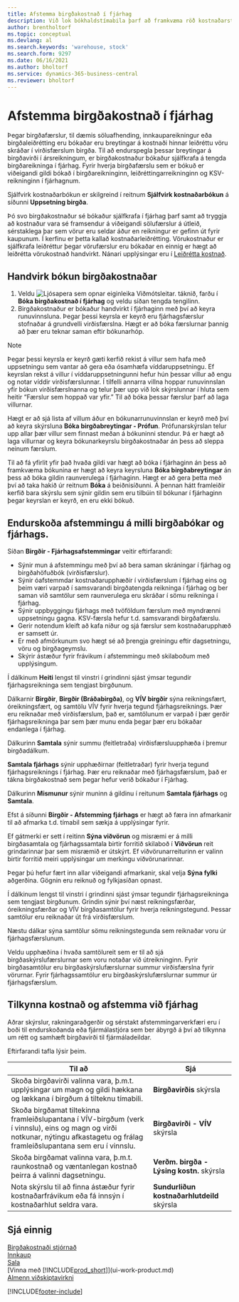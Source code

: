 ```yaml
---
title: Afstemma birgðakostnað í fjárhag
description: Við lok bókhaldstímabila þarf að framkvæma röð kostnaðarstjórnunar- og endurskoðunarverkhluta til að tilkynna rétt og jafnað birgðavirði.
author: brentholtorf
ms.topic: conceptual
ms.devlang: al
ms.search.keywords: 'warehouse, stock'
ms.search.form: 9297
ms.date: 06/16/2021
ms.author: bholtorf
ms.service: dynamics-365-business-central
ms.reviewer: bholtorf
---
```

# Afstemma birgðakostnað í fjárhag

Þegar birgðafærslur, til dæmis söluafhending, innkaupareikningur eða birgðaleiðrétting eru bókaðar eru breytingar á kostnaði hinnar leiðréttu vöru skráðar í virðisfærslum birgða. Til að endurspegla þessar breytingar á birgðavirði í ársreikningum, er birgðakostnaður bókaður sjálfkrafa á tengda birgðareikninga í fjárhag. Fyrir hverja birgðafærslu sem er bókuð er viðeigandi gildi bókað í birgðareikninginn, leiðréttingarreikninginn og KSV-reikninginn í fjárhagnum.

Sjálfvirk kostnaðarbókun er skilgreind í reitnum **Sjálfvirk kostnaðarbókun** á síðunni **Uppsetning birgða**.

Þó svo birgðakostnaður sé bókaður sjálfkrafa í fjárhag þarf samt að tryggja að kostnaður vara sé framsendur á viðeigandi sölufærslur á útleið, sérstaklega þar sem vörur eru seldar áður en reikningur er gefinn út fyrir kaupunum. Í kerfinu er þetta kallað kostnaðarleiðrétting. Vörukostnaður er sjálfkrafa leiðréttur þegar vörufærslur eru bókaðar en einnig er hægt að leiðrétta vörukostnað handvirkt. Nánari upplýsingar eru í [Leiðrétta kostnað](inventory-how-adjust-item-costs.md).

## Handvirk bókun birgðakostnaðar

1. Veldu ![Ljósapera sem opnar eiginleika Viðmótsleitar.](media/ui-search/search_small.png "Segðu mér hvað þú vilt gera") táknið, farðu í **Bóka birgðakostnað í fjárhag** og veldu síðan tengda tengilinn.
2. Birgðakostnaður er bókaður handvirkt í fjárhaginn með því að keyra runuvinnsluna. Þegar þessi keyrsla er keyrð eru fjárhagsfærslur stofnaðar á grundvelli virðisfærslna. Hægt er að bóka færslurnar þannig að þær eru teknar saman eftir bókunarhóp.

> [!NOTE]  
> Þegar þessi keyrsla er keyrð gæti kerfið rekist á villur sem hafa með uppsetningu sem vantar að gera eða ósamhæfa víddaruppsetningu. Ef keyrslan rekst á villur í víddaruppsetningunni hefur hún þessar villur að engu og notar víddir virðisfærslunnar. Í tilfelli annarra villna hoppar runuvinnslan yfir bókun virðisfærslnanna og telur þær upp við lok skýrslunnar í hluta sem heitir “Færslur sem hoppað var yfir.” Til að bóka þessar færslur þarf að laga villurnar.

Hægt er að sjá lista af villum áður en bókunarrunuvinnslan er keyrð með því að keyra skýrsluna **Bóka birgðabreytingar - Prófun**. Prófunarskýrslan telur upp allar þær villur sem finnast meðan á bókuninni stendur. Þá er hægt að laga villurnar og keyra bókunarkeyrslu birgðakostnaðar án þess að sleppa neinum færslum.

Til að fá yfirlit yfir það hvaða gildi var hægt að bóka í fjárhaginn án þess að framkvæma bókunina er hægt að keyra keyrsluna **Bóka birgðabreytingar** án þess að bóka gildin raunverulega í fjárhaginn. Hægt er að gera þetta með því að taka hakið úr reitnum **Bóka** á beiðnisíðunni. Á þennan hátt framleiðir kerfið bara skýrslu sem sýnir gildin sem eru tilbúin til bókunar í fjárhaginn þegar keyrslan er keyrð, en eru ekki bókuð.

## Endurskoða afstemmingu á milli birgðabókar og fjárhags.
Síðan **Birgðir - Fjárhagsafstemmingar** veitir eftirfarandi:

- Sýnir mun á afstemmingu með því að bera saman skráningar í fjárhag og birgðahöfuðbók (virðisfærslur).
- Sýnir óafstemmdar kostnaðarupphæðir í virðisfærslum í fjárhag eins og þeim væri varpað í samsvarandi birgðatengda reikninga í fjárhag og ber saman við samtölur sem raunverulega eru skráðar í sömu reikninga í fjárhag.
- Sýnir uppbyggingu fjárhags með tvöföldum færslum með myndrænni uppsetningu gagna. KSV-færsla hefur t.d. samsvarandi birgðafærslu.
- Gerir notendum kleift að kafa niður og sjá færslur sem kostnaðarupphæð er samsett úr.
- Er með afmörkunum svo hægt sé að þrengja greiningu eftir dagsetningu, vöru og birgðageymslu.
- Skýrir ástæður fyrir frávikum í afstemmingu með skilaboðum með upplýsingum.


Í dálkinum **Heiti** lengst til vinstri í grindinni sjást ýmsar tegundir fjárhagsreikninga sem tengjast birgðunum.

Dálkarnir **Birgðir**, **Birgðir (Bráðabirgða)**, og **VÍV birgðir** sýna reikningsfært, óreikningsfært, og samtölu VÍV fyrir hverja tegund fjárhagsreiknings. Þær eru reiknaðar með virðisfærslum, það er, samtölunum er varpað í þær gerðir fjárhagsreikninga þar sem þær munu enda þegar þær eru bókaðar endanlega í fjárhag.

Dálkurinn **Samtala** sýnir summu (feitletraða) virðisfærsluupphæða í þremur birgðadálkum.

**Samtala fjárhags** sýnir upphæðirnar (feitletraðar) fyrir hverja tegund fjárhagsreiknings í fjárhag. Þær eru reiknaðar með fjárhagsfærslum, það er tákna birgðakostnað sem þegar hefur verið bókaður í Fjárhag.

Dálkurinn **Mismunur** sýnir muninn á gildinu í reitunum **Samtala fjárhags** og **Samtala**.

Efst á síðunni **Birgðir - Afstemming fjárhags** er hægt að færa inn afmarkanir til að afmarka t.d. tímabil sem sækja á upplýsingar fyrir.

Ef gátmerki er sett í reitinn **Sýna viðvörun** og misræmi er á milli birgðasamtala og fjárhagssamtala birtir forritið skilaboð í **Viðvörun** reit grindarinnar þar sem misræmið er útskýrt. Ef viðvörunarreiturinn er valinn birtir forritið meiri upplýsingar um merkingu viðvörunarinnar.

Þegar þú hefur fært inn allar viðeigandi afmarkanir, skal velja **Sýna fylki** aðgerðina. Gögnin eru reiknuð og fylkjasíðan opnast.

Í dálkinum lengst til vinstri í grindinni sjást ýmsar tegundir fjárhagsreikninga sem tengjast birgðunum. Grindin sýnir því næst reikningsfærðar, óreikningsfærðar og VÍV birgðasamtölur fyrir hverja reikningstegund. Þessar samtölur eru reiknaðar út frá virðisfærslum.

Næstu dálkar sýna samtölur sömu reikningstegunda sem reiknaðar voru úr fjárhagsfærslunum.

Veldu upphæðina í hvaða samtölureit sem er til að sjá birgðaskýrslufærslurnar sem voru notaðar við útreikninginn. Fyrir birgðasamtölur eru birgðaskýrslufærslurnar summur virðisfærslna fyrir vörurnar. Fyrir fjárhagssamtölur eru birgðaskýrslufærslurnar summur úr fjárhagsfærslum.

## Tilkynna kostnað og afstemma við fjárhag
Aðrar skýrslur, rakningaraðgerðir og sérstakt afstemmingarverkfæri eru í boði til endurskoðanda eða fjármálastjóra sem ber ábyrgð á því að tilkynna um rétt og samhæft birgðavirði til fjármáladeildar.

Eftirfarandi tafla lýsir þeim.    

|**Til að**|**Sjá**|  
|------------|-------------|  
|Skoða birgðavirði valinna vara, þ.m.t. upplýsingar um magn og gildi hækkana og lækkana í birgðum á tilteknu tímabili.|**Birgðavirðis** skýrsla|  
|Skoða birgðamat tiltekinna framleiðslupantana í VÍV-birgðum (verk í vinnslu), eins og magn og virði notkunar, nýtingu afkastagetu og frálag framleiðslupantana sem eru í vinnslu.|**Birgðavirði - VÍV** skýrsla|  
|Skoða birgðamat valinna vara, þ.m.t. raunkostnað og væntanlegan kostnað þeirra á valinni dagsetningu.|**Verðm. birgða - Lýsing kostn.** skýrsla|  
|Nota skýrslu til að finna ástæður fyrir kostnaðarfrávikum eða fá innsýn í kostnaðarhlut seldra vara.|**Sundurliðun kostnaðarhlutdeild** skýrsla|  

## Sjá einnig  
[Birgðakostnaði stjórnað](finance-manage-inventory-costs.md)  
[Innkaup](purchasing-manage-purchasing.md)  
[Sala](sales-manage-sales.md)    
[Vinna með [!INCLUDE[prod_short](includes/prod_short.md)]](ui-work-product.md)  
[Almenn viðskiptavirkni](ui-across-business-areas.md)


[!INCLUDE[footer-include](includes/footer-banner.md)]